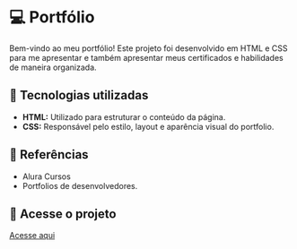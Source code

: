 # 💻 Portfólio
Bem-vindo ao meu portfólio! Este projeto foi desenvolvido em HTML e CSS para me apresentar e também apresentar meus certificados e habilidades de maneira organizada.

## 🚀 Tecnologias utilizadas
- **HTML:** Utilizado para estruturar o conteúdo da página.
- **CSS:** Responsável pelo estilo, layout e aparência visual do portfolio.

## 📖 Referências
- Alura Cursos
- Portfolios de desenvolvedores.

## 📂 Acesse o projeto
[Acesse aqui]()
